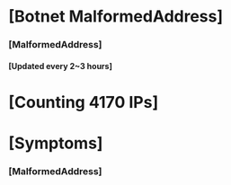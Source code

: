 # [Botnet MalformedAddress]
### [MalformedAddress]
#### [Updated every 2~3 hours]

# [Counting 4170 IPs]

# [Symptoms] 
###   [MalformedAddress]
